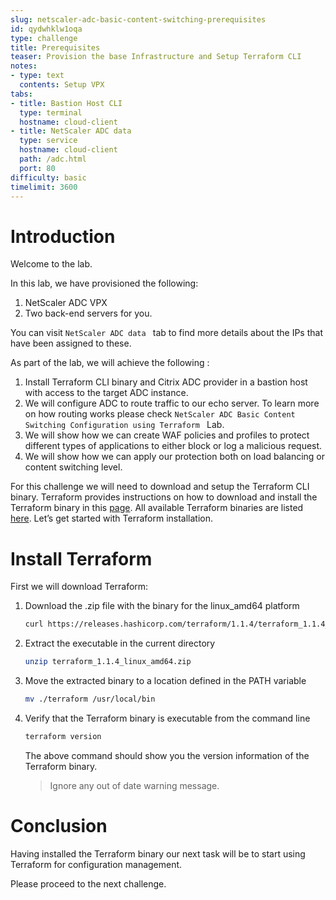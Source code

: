 ```yaml
---
slug: netscaler-adc-basic-content-switching-prerequisites
id: qydwhklw1oqa
type: challenge
title: Prerequisites
teaser: Provision the base Infrastructure and Setup Terraform CLI
notes:
- type: text
  contents: Setup VPX
tabs:
- title: Bastion Host CLI
  type: terminal
  hostname: cloud-client
- title: NetScaler ADC data
  type: service
  hostname: cloud-client
  path: /adc.html
  port: 80
difficulty: basic
timelimit: 3600
---
```


Introduction
============

Welcome to the lab.

In this lab, we have provisioned the following:
1. NetScaler ADC VPX
2. Two back-end servers for you.

You can visit `NetScaler ADC data ` tab to find more details about the IPs that have been assigned to these.

As part of the lab, we will achieve the following :
1.	Install Terraform CLI binary and Citrix ADC provider in a bastion host with access to the target ADC instance.
2.	We will configure ADC to route traffic to our echo server. To learn more on how routing works please check `NetScaler ADC Basic Content Switching Configuration using Terraform ` Lab.
3.	We will show how we can create WAF policies and profiles to protect different types of applications to either block or log a malicious request.
4.	We will show how we can apply our protection both on load balancing or content switching level.

For this challenge we will need to download and setup the Terraform CLI binary.
Terraform provides instructions on how to download and install the
Terraform binary in this [page](https://www.terraform.io/downloads).
All available Terraform binaries are listed [here](https://releases.hashicorp.com/terraform/). Let’s get started with Terraform installation.

Install Terraform
=================

First we will download Terraform:

1. Download the .zip file with the binary for the linux_amd64 platform

	```bash
	curl https://releases.hashicorp.com/terraform/1.1.4/terraform_1.1.4_linux_amd64.zip --output terraform_1.1.4_linux_amd64.zip
	```

2. Extract the executable in the current directory

	```bash
	unzip terraform_1.1.4_linux_amd64.zip
	```
3. Move the extracted binary to a location defined in the PATH variable

	```bash
	mv ./terraform /usr/local/bin
	```
4. Verify that the Terraform binary is executable from the command line

	```bash
	terraform version
	```
	The above command should show you the version information of the Terraform binary.
	> Ignore any out of date warning message.

Conclusion
==========

Having installed the Terraform binary our next task will be
to start using Terraform for configuration management.

Please proceed to the next challenge.
